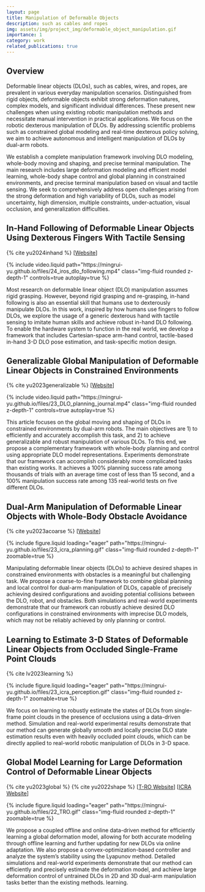 ```yaml
---
layout: page
title: Manipulation of Deformable Objects
description: such as cables and ropes
img: assets/img/project_img/deformable_object_manipulation.gif
importance: 1
category: work
related_publications: true
---
```


## Overview

Deformable linear objects (DLOs), such as cables, wires, and ropes, are prevalent in various everyday manipulation scenarios. Distinguished from rigid objects, deformable objects exhibit strong deformation natures, complex models, and significant individual differences. These present new challenges when using existing robotic manipulation methods and necessitate manual intervention in practical applications.
We focus on the robotic dexterous manipulation of DLOs. By addressing scientific problems such as constrained global modeling and real-time dexterous policy solving, we aim to achieve autonomous and intelligent manipulation of DLOs by dual-arm robots.

We establish a complete manipulation framework involving DLO modeling, whole-body moving and shaping, and precise terminal manipulation.
The main research includes large deformation modeling and efficient model learning, whole-body shape control and global planning in constrained environments, and precise terminal manipulation based on visual and tactile sensing.
We seek to comprehensively address open challenges arising from the strong deformation and high variability of DLOs, such as model uncertainty, high dimension, multiple constraints, under-actuation, visual occlusion, and generalization difficulties.

## In-Hand Following of Deformable Linear Objects Using Dexterous Fingers With Tactile Sensing

{% cite yu2024inhand %}
[[Website](https://mingrui-yu.github.io/DLO_following/)]

<div class="row mt-3">
    <div class="col-sm mt-3 mt-md-0">
        {% include video.liquid path="https://mingrui-yu.github.io/files/24_iros_dlo_following.mp4" class="img-fluid rounded z-depth-1" controls=true autoplay=true %}
    </div>
</div>

Most research on deformable linear object (DLO) manipulation assumes rigid grasping. However, beyond rigid grasping and re-grasping, in-hand following is also an essential skill that humans use to dexterously manipulate DLOs. In this work, inspired by how humans use fingers to follow DLOs, we explore the usage of a generic dexterous hand with tactile sensing to imitate human skills and achieve robust in-hand DLO following. To enable the hardware system to function in the real world, we develop a framework that includes Cartesian-space arm-hand control, tactile-based in-hand 3-D DLO pose estimation, and task-specific motion design.

## Generalizable Global Manipulation of Deformable Linear Objects in Constrained Environments

{% cite yu2023generalizable %}
[[Website](https://mingrui-yu.github.io/DLO_planning_2/)]

<div class="row mt-3">
    <div class="col-sm mt-3 mt-md-0">
        {% include video.liquid path="https://mingrui-yu.github.io/files/23_DLO_planning_journal.mp4" class="img-fluid rounded z-depth-1" controls=true autoplay=true %}
    </div>
</div>

This article focuses on the global moving and shaping of DLOs in constrained environments by dual-arm robots. The main objectives are 1) to efficiently and accurately accomplish this task, and 2) to achieve generalizable and robust manipulation of various DLOs. To this end, we propose a complementary framework with whole-body planning and control using appropriate DLO model representations. Experiments demonstrate that our framework can accomplish considerably more complicated tasks than existing works. It achieves a 100% planning success rate among thousands of trials with an average time cost of less than 15 second, and a 100% manipulation success rate among 135 real-world tests on five different DLOs.

## Dual-Arm Manipulation of Deformable Linear Objects with Whole-Body Obstacle Avoidance

{% cite yu2023acoarse %}
[[Website](https://mingrui-yu.github.io/DLO_planning/)]

<div class="row mt-3">
    <div class="col-sm mt-3 mt-md-0">
        {% include figure.liquid loading="eager" path="https://mingrui-yu.github.io/files/23_icra_planning.gif" class="img-fluid rounded z-depth-1" zoomable=true %}
    </div>
</div>

Manipulating deformable linear objects (DLOs) to achieve desired shapes in constrained environments with obstacles is a meaningful but challenging task. We propose a coarse-to-fine framework to combine global planning and local control for dual-arm manipulation of DLOs, capable of precisely achieving desired configurations and avoiding potential collisions between the DLO, robot, and obstacles. Both simulations and real-world experiments demonstrate that our framework can robustly achieve desired DLO configurations in constrained environments with imprecise DLO models, which may not be reliably achieved by only planning or control.

## Learning to Estimate 3-D States of Deformable Linear Objects from Occluded Single-Frame Point Clouds

{% cite lv2023learning %}

<div class="row mt-3">
    <div class="col-sm mt-3 mt-md-0">
        {% include figure.liquid loading="eager" path="https://mingrui-yu.github.io/files/23_icra_perception.gif" class="img-fluid rounded z-depth-1" zoomable=true %}
    </div>
</div>

We focus on learning to robustly estimate the states of DLOs from single-frame point clouds in the presence of occlusions using a data-driven method. Simulation and real-world experimental results demonstrate that our method can generate globally smooth and locally precise DLO state estimation results even with heavily occluded point clouds, which can be directly applied to real-world robotic manipulation of DLOs in 3-D space.

## Global Model Learning for Large Deformation Control of Deformable Linear Objects

{% cite yu2023global %}
{% cite yu2022shape %}
[[T-RO Website](https://mingrui-yu.github.io/shape_control_DLO_2/)] [[ICRA Website](https://mingrui-yu.github.io/shape_control_DLO/)]

<div class="row mt-3">
    <div class="col-sm mt-3 mt-md-0">
        {% include figure.liquid loading="eager" path="https://mingrui-yu.github.io/files/22_TRO.gif" class="img-fluid rounded z-depth-1" zoomable=true %}
    </div>
</div>

We propose a coupled offline and online data-driven method for efficiently learning a global deformation model, allowing for both accurate modeling through offline learning and further updating for new DLOs via online adaptation. We also propose a convex-optimization-based controller and analyze the system’s stability using the Lyapunov method. Detailed simulations and real-world experiments demonstrate that our method can efficiently and precisely estimate the deformation model, and achieve large deformation control of untrained DLOs in 2D and 3D dual-arm manipulation tasks better than the existing methods. learning.
